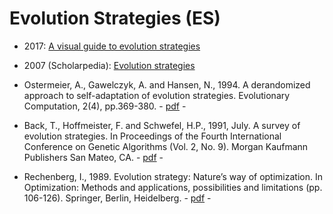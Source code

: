 # Evolution Strategies (ES)

* 2017: [A visual guide to evolution strategies](http://blog.otoro.net/2017/10/29/visual-evolution-strategies/)

* 2007 (Scholarpedia): [ Evolution strategies](http://www.scholarpedia.org/article/Evolution_strategies)

* Ostermeier, A., Gawelczyk, A. and Hansen, N., 1994. A derandomized approach to self-adaptation of evolution strategies. Evolutionary Computation, 2(4), pp.369-380. - [pdf](https://www.mitpressjournals.org/doi/abs/10.1162/evco.1994.2.4.369) -

* Back, T., Hoffmeister, F. and Schwefel, H.P., 1991, July. A survey of evolution strategies. In Proceedings of the Fourth International Conference on Genetic Algorithms (Vol. 2, No. 9). Morgan Kaufmann Publishers San Mateo, CA. - [pdf](http://delta.cs.cinvestav.mx/~ccoello/compevol/strategy.pdf) -

* Rechenberg, I., 1989. Evolution strategy: Nature’s way of optimization. In Optimization: Methods and applications, possibilities and limitations (pp. 106-126). Springer, Berlin, Heidelberg. - [pdf](https://link.springer.com/chapter/10.1007/978-3-642-83814-9_6) -

